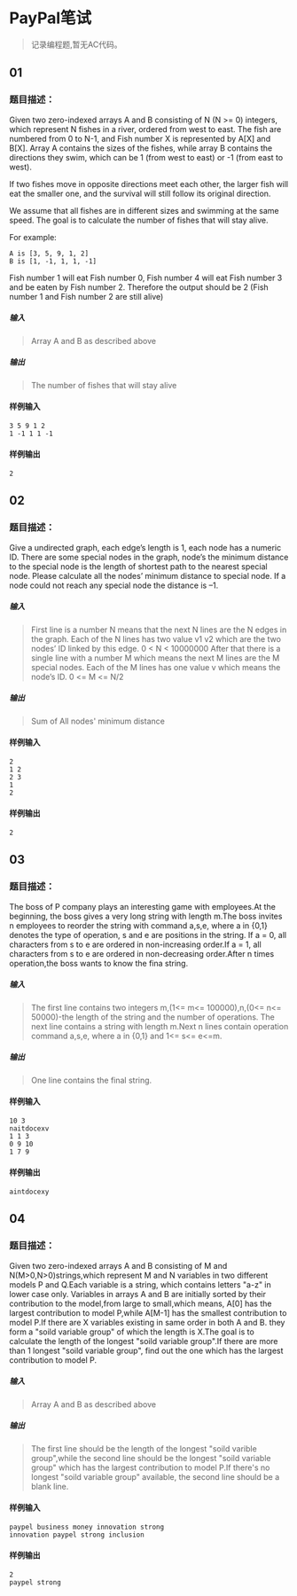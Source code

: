 # PayPal笔试
>记录编程题,暂无AC代码。
## 01
### 题目描述：
Given two zero-indexed arrays A and B consisting of N (N >= 0) integers, which represent N fishes in a river, ordered from west to east. 
The fish are numbered from 0 to N-1, and Fish number X is represented by A[X] and B[X]. Array A contains the sizes of the fishes, while array B contains the directions they swim, which can be 1 (from west to east) or -1 (from east to west).

If two fishes move in opposite directions meet each other, the larger fish will eat the smaller one, and the survival will still follow its original direction.

We assume that all fishes are in different sizes and swimming at the same speed. The goal is to calculate the number of fishes that will stay alive.

For example:
```
A is [3, 5, 9, 1, 2]
B is [1, -1, 1, 1, -1]
```
Fish number 1 will eat Fish number 0, Fish number 4 will eat Fish number 3 and be eaten by Fish number 2. Therefore the output should be 2 (Fish number 1 and Fish number 2 are still alive)
##### 输入  
>Array A and B as described above
##### 输出  
>The number of fishes that will stay alive

#### 样例输入
```
3 5 9 1 2
1 -1 1 1 -1
```
#### 样例输出
```
2
```

## 02
### 题目描述：
Give a undirected graph, each edge’s length is 1, each node has a numeric ID. There are some special nodes in the graph, node’s the minimum distance to the special node is the length of shortest path to the nearest special node. Please calculate all the nodes’ minimum distance to special node. If a node could not reach any special node the distance is –1.
##### 输入  
>First line is a number N means that the next N lines are the N edges in the graph. Each of the N lines has two value v1 v2 which are the two nodes’ ID linked by this edge. 0 < N < 10000000
After that there is a single line with a number M which means the next M lines are the M special nodes. Each of the M lines has one value v which means the node’s ID. 0 <= M <= N/2
##### 输出  
>Sum of All nodes' minimum distance

#### 样例输入
```
2
1 2
2 3
1
2
```
#### 样例输出
```
2
```

## 03
### 题目描述：
The boss of P company plays an interesting game with employees.At the beginning, the boss gives a very long string with length
m.The boss invites n employees to reorder the string with command a,s,e, where a in {0,1} denotes the type of operation,
s and e are positions in  the string. If a = 0, all characters from s to e are ordered in non-increasing order.If a = 1, all
characters from s to e are ordered in non-decreasing order.After n times operation,the boss wants to know the fina string.
##### 输入  
>The first line contains two integers m,(1<= m<= 100000),n,(0<= n<= 50000)-the length of the string and the number of operations.
The next line contains a string with length m.Next n lines contain operation command a,s,e, where a in {0,1} and 1<= s<= e<=m.
##### 输出  
>One line contains the final string.
#### 样例输入
```
10 3
naitdocexv
1 1 3
0 9 10
1 7 9
```
#### 样例输出
```
aintdocexy
```

## 04
### 题目描述：
Given two zero-indexed arrays A and B consisting of M and N(M>0,N>0)strings,which represent M and N variables in two different models P
and Q.Each variable is a string, which contains letters "a-z" in lower case only. Variables in arrays A and B are initially
sorted by their contribution to the model,from large to small,which means, A[0] has the largest contribution to model P,while A[M-1] has
the smallest contribution to model P.If there are X variables existing in same order in both A and B. they form a "soild variable group"
of which the length is X.The goal is to calculate the length of the longest "soild variable group".If there are more than 1 longest "soild
 variable group", find out the one which has the largest contribution to model P.
##### 输入  
>Array A and B as described above
##### 输出  
>The first line should be the length of the longest "soild varible group",while the second line should be the longest "soild variable group"
which has the largest contribution to model P.If there's no longest "soild variable group" available, the second line should be a blank line.
#### 样例输入
```
paypel business money innovation strong
innovation paypel strong inclusion
```
#### 样例输出
```
2
paypel strong
```


